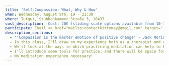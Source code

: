 ```yaml
---
title: 'Self-Compassion: What, Why & How'
when: Wednesday, August 9th, 19 - 21:30
where: Tutgut, Stubbenkammer Straße 3, 10437
cost_description: 'Cost: 20€ (sliding scale options available from 10-19€, based on ability to pay)'
participate: Email <a href="mailto:contactkittymay@gmail.com" target="_blank">contactkittymay@gmail.com</a> to reserve a place
description_sections:
  - "'Compassion is the master emotion of positive change' - Jack Morin"
  - In this class, I'll draw on my experience both as a therapist and a meditation practitioner as we explore what self-compassion is, why it benefits both ourselves and others, and how to cultivate it.
  - We'll look at the ways in which practicing meditation can help to build self-compassion and how, in turn, self-compassion supports a meditation practice.
  - I'll introduce some tools for practice, and there will be space for participants who feel comfortable to exchange experiences and share their self-compassion strategies.
  - No meditation experience necessary!
---
```

